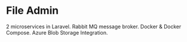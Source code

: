 # File Admin

2 microservices in Laravel.
Rabbit MQ message broker.
Docker & Docker Compose.
Azure Blob Storage Integration.
